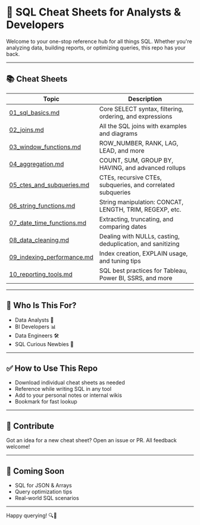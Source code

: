 # 🧠 SQL Cheat Sheets for Analysts & Developers

Welcome to your one-stop reference hub for all things SQL. Whether you're analyzing data, building reports, or optimizing queries, this repo has your back.

---

## 📚 Cheat Sheets

| Topic | Description |
|-------|-------------|
| [01_sql_basics.md](01_sql_basics.md) | Core SELECT syntax, filtering, ordering, and expressions |
| [02_joins.md](02_joins.md) | All the SQL joins with examples and diagrams |
| [03_window_functions.md](03_window_functions.md) | ROW_NUMBER, RANK, LAG, LEAD, and more |
| [04_aggregation.md](04_aggregation.md) | COUNT, SUM, GROUP BY, HAVING, and advanced rollups |
| [05_ctes_and_subqueries.md](05_ctes_and_subqueries.md) | CTEs, recursive CTEs, subqueries, and correlated subqueries |
| [06_string_functions.md](06_string_functions.md) | String manipulation: CONCAT, LENGTH, TRIM, REGEXP, etc. |
| [07_date_time_functions.md](07_date_time_functions.md) | Extracting, truncating, and comparing dates |
| [08_data_cleaning.md](08_data_cleaning.md) | Dealing with NULLs, casting, deduplication, and sanitizing |
| [09_indexing_performance.md](09_indexing_performance.md) | Index creation, EXPLAIN usage, and tuning tips |
| [10_reporting_tools.md](10_reporting_tools.md) | SQL best practices for Tableau, Power BI, SSRS, and more |

---

## 🧰 Who Is This For?
- Data Analysts 🧮  
- BI Developers 📊  
- Data Engineers 🛠️  
- SQL Curious Newbies 👶

---

## ✅ How to Use This Repo
- Download individual cheat sheets as needed  
- Reference while writing SQL in any tool  
- Add to your personal notes or internal wikis  
- Bookmark for fast lookup

---

## 🤝 Contribute
Got an idea for a new cheat sheet? Open an issue or PR. All feedback welcome!

---

## 🚀 Coming Soon
- SQL for JSON & Arrays  
- Query optimization tips  
- Real-world SQL scenarios

---

Happy querying! 🔍🧵  
